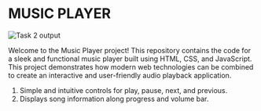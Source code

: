 # MUSIC PLAYER

![Task 2 output](https://github.com/mahek-2606/CodeAlpha_Music_Player/assets/171167105/2aa96517-16f2-4de7-b68f-b8d4e4b38374)

Welcome to the Music Player project! This repository contains the code for a sleek and functional music player built using HTML, CSS, and JavaScript.
This project demonstrates how modern web technologies can be combined to create an interactive and user-friendly audio playback application.
1. Simple and intuitive controls for play, pause, next, and previous.
2. Displays song information along progress and volume bar.
